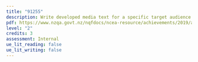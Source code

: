 ```yaml
---
title: "91255"
description: Write developed media text for a specific target audience
pdf: https://www.nzqa.govt.nz/nqfdocs/ncea-resource/achievements/2019/as91255.pdf
level: "2"
credits: 3
assessment: Internal
ue_lit_reading: false
ue_lit_writing: false
---
```

